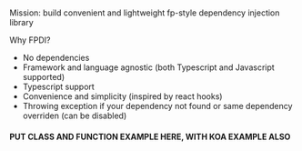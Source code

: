 ###

Mission: build convenient and lightweight fp-style dependency injection library

Why FPDI?

- No dependencies
- Framework and language agnostic (both Typescript and Javascript supported)
- Typescript support
- Convenience and simplicity (inspired by react hooks)
- Throwing exception if your dependency not found or same dependency overriden (can be disabled)

#### PUT CLASS AND FUNCTION EXAMPLE HERE, WITH KOA EXAMPLE ALSO